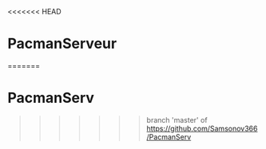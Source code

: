 <<<<<<< HEAD
# PacmanServeur
=======
# PacmanServ
>>>>>>> branch 'master' of https://github.com/Samsonov366/PacmanServ
